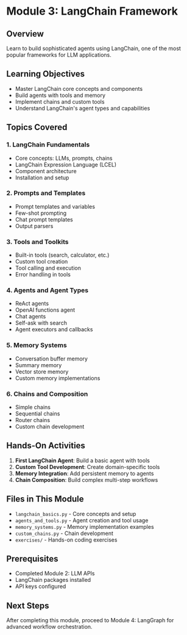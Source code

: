 # Module 3: LangChain Framework

## Overview
Learn to build sophisticated agents using LangChain, one of the most popular frameworks for LLM applications.

## Learning Objectives
- Master LangChain core concepts and components
- Build agents with tools and memory
- Implement chains and custom tools
- Understand LangChain's agent types and capabilities

## Topics Covered

### 1. LangChain Fundamentals
- Core concepts: LLMs, prompts, chains
- LangChain Expression Language (LCEL)
- Component architecture
- Installation and setup

### 2. Prompts and Templates
- Prompt templates and variables
- Few-shot prompting
- Chat prompt templates
- Output parsers

### 3. Tools and Toolkits
- Built-in tools (search, calculator, etc.)
- Custom tool creation
- Tool calling and execution
- Error handling in tools

### 4. Agents and Agent Types
- ReAct agents
- OpenAI functions agent
- Chat agents
- Self-ask with search
- Agent executors and callbacks

### 5. Memory Systems
- Conversation buffer memory
- Summary memory
- Vector store memory
- Custom memory implementations

### 6. Chains and Composition
- Simple chains
- Sequential chains
- Router chains
- Custom chain development

## Hands-On Activities
1. **First LangChain Agent**: Build a basic agent with tools
2. **Custom Tool Development**: Create domain-specific tools
3. **Memory Integration**: Add persistent memory to agents
4. **Chain Composition**: Build complex multi-step workflows

## Files in This Module
- `langchain_basics.py` - Core concepts and setup
- `agents_and_tools.py` - Agent creation and tool usage
- `memory_systems.py` - Memory implementation examples
- `custom_chains.py` - Chain development
- `exercises/` - Hands-on coding exercises

## Prerequisites
- Completed Module 2: LLM APIs
- LangChain packages installed
- API keys configured

## Next Steps
After completing this module, proceed to Module 4: LangGraph for advanced workflow orchestration.